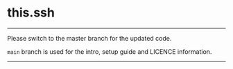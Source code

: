 # this.ssh
---

Please switch to the master branch for the updated code. 

`main` branch is used for the intro, setup guide and LICENCE information.

---
